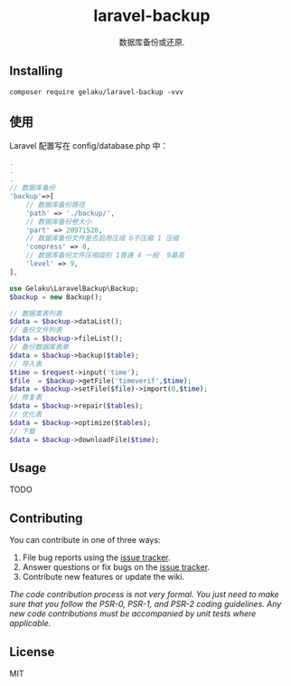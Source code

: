 <h1 align="center"> laravel-backup </h1>

<p align="center"> 数据库备份或还原.</p>


## Installing

```shell
composer require gelaku/laravel-backup -vvv
```

## 使用
Laravel 配置写在 config/database.php 中：
```php
.
.
.
// 数据库备份
'backup'=>[
    // 数据库备份路径
    'path' => './backup/',
    // 数据库备份卷大小
    'part' => 20971520,
    // 数据库备份文件是否启用压缩 0不压缩 1 压缩
    'compress' => 0,
    // 数据库备份文件压缩级别 1普通 4 一般  9最高
    'level' => 9,
],
```
```php
use Gelaku\LaravelBackup\Backup;
$backup = new Backup();

// 数据类表列表
$data = $backup->dataList();
// 备份文件列表
$data = $backup->fileList();
// 备份数据库表单
$data = $backup->backup($table);
// 导入表
$time = $request->input('time');
$file  = $backup->getFile('timeverif',$time);
$data = $backup->setFile($file)->import(0,$time);
// 修复表
$data = $backup->repair($tables);
// 优化表
$data = $backup->optimize($tables);
// 下载
$data = $backup->downloadFile($time);
```
## 
## Usage

TODO

## Contributing

You can contribute in one of three ways:

1. File bug reports using the [issue tracker](https://github.com/gelaku/laravel-backup/issues).
2. Answer questions or fix bugs on the [issue tracker](https://github.com/gelaku/laravel-backup/issues).
3. Contribute new features or update the wiki.

_The code contribution process is not very formal. You just need to make sure that you follow the PSR-0, PSR-1, and PSR-2 coding guidelines. Any new code contributions must be accompanied by unit tests where applicable._

## License

MIT
